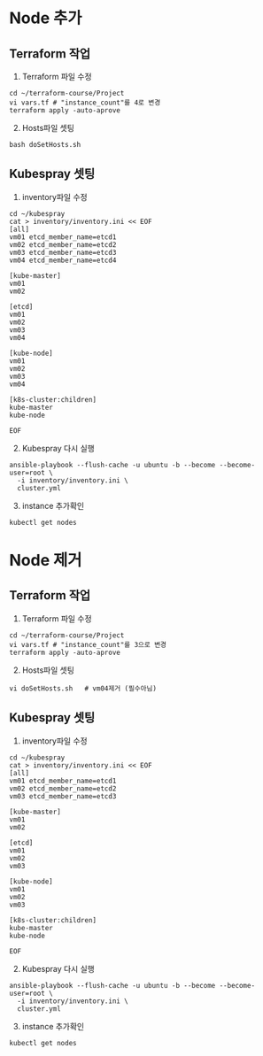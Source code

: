 # Node 추가
## Terraform 작업
1. Terraform 파일 수정
```
cd ~/terraform-course/Project
vi vars.tf # "instance_count"를 4로 변경
terraform apply -auto-aprove

```
2. Hosts파일 셋팅
```
bash doSetHosts.sh
```

## Kubespray 셋팅
1. inventory파일 수정
```
cd ~/kubespray
cat > inventory/inventory.ini << EOF
[all]
vm01 etcd_member_name=etcd1
vm02 etcd_member_name=etcd2
vm03 etcd_member_name=etcd3
vm04 etcd_member_name=etcd4

[kube-master]
vm01
vm02

[etcd]
vm01
vm02
vm03
vm04

[kube-node]
vm01
vm02
vm03
vm04

[k8s-cluster:children]
kube-master
kube-node

EOF
```


2. Kubespray 다시 실행
```
ansible-playbook --flush-cache -u ubuntu -b --become --become-user=root \
  -i inventory/inventory.ini \
  cluster.yml
```

3. instance 추가확인
```
kubectl get nodes
```


# Node 제거
## Terraform 작업
1. Terraform 파일 수정
```
cd ~/terraform-course/Project
vi vars.tf # "instance_count"를 3으로 변경
terraform apply -auto-aprove

```
2. Hosts파일 셋팅
```
vi doSetHosts.sh   # vm04제거 (필수아님)
```

## Kubespray 셋팅
1. inventory파일 수정
```
cd ~/kubespray
cat > inventory/inventory.ini << EOF
[all]
vm01 etcd_member_name=etcd1
vm02 etcd_member_name=etcd2
vm03 etcd_member_name=etcd3

[kube-master]
vm01
vm02

[etcd]
vm01
vm02
vm03

[kube-node]
vm01
vm02
vm03

[k8s-cluster:children]
kube-master
kube-node

EOF
```


2. Kubespray 다시 실행
```
ansible-playbook --flush-cache -u ubuntu -b --become --become-user=root \
  -i inventory/inventory.ini \
  cluster.yml
```

3. instance 추가확인
```
kubectl get nodes
```
